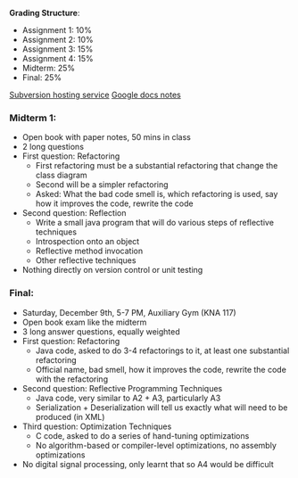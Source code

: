 **Grading Structure**:
 - Assignment 1: 10%
 - Assignment 2: 10%
 - Assignment 3: 15%
 - Assignment 4: 15%
 - Midterm: 25%
 - Final: 25%

[Subversion hosting service](https://riouxsvn.com/)
[Google docs notes](https://docs.google.com/document/d/1YoKsKEHzmK9IAlOjHVZgvjk6naY86bAGhkxN41V0p6Q/edit?pli=1)

### Midterm 1:
 - Open book with paper notes, 50 mins in class
 - 2 long questions
 - First question: Refactoring
	 - First refactoring must be a substantial refactoring that change the class diagram
	 - Second will be a simpler refactoring
	 - Asked: What the bad code smell is, which refactoring is used, say how it improves the code, rewrite the code
 - Second question: Reflection
	 - Write a small java program that will do various steps of reflective techniques
	 - Introspection onto an object
	 - Reflective method invocation
	 - Other reflective techniques
 - Nothing directly on version control or unit testing

### Final:
 - Saturday, December 9th, 5-7 PM, Auxiliary Gym (KNA 117)
 - Open book exam like the midterm
 - 3 long answer questions, equally weighted
 - First question: Refactoring
	 - Java code, asked to do 3-4 refactorings to it, at least one substantial refactoring
	 - Official name, bad smell, how it improves the code, rewrite the code with the refactoring
 - Second question: Reflective Programming Techniques
	 - Java code, very similar to A2 + A3, particularly A3
	 - Serialization + Deserialization will tell us exactly what will need to be produced (in XML)
 - Third question: Optimization Techniques
	 - C code, asked to do a series of hand-tuning optimizations
	 - No algorithm-based or compiler-level optimizations, no assembly optimizations
 - No digital signal processing, only learnt that so A4 would be difficult
